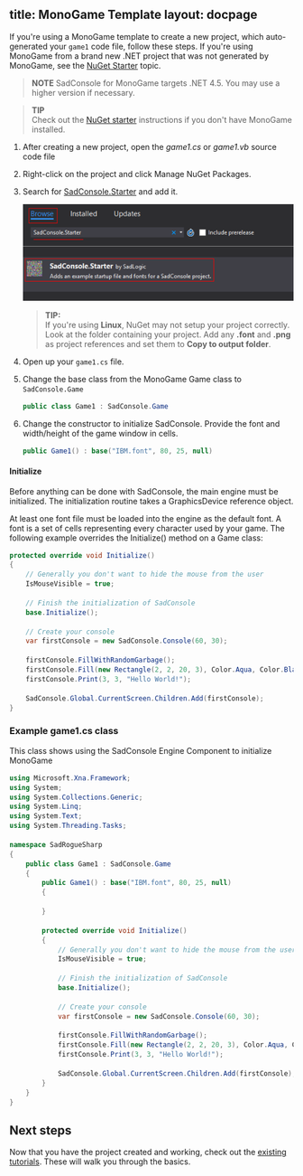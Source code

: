 title: MonoGame Template
layout: docpage
---


If you're using a MonoGame template to create a new project, which auto-generated your `game1` code file, follow these steps. If you're using MonoGame from a brand new .NET project that was not generated by MonoGame, see the [NuGet Starter](nuget-starter-monogame.md) topic.

>**NOTE**
>SadConsole for MonoGame targets .NET 4.5. You may use a higher version if necessary.

>**TIP**  
Check out the [NuGet starter](nuget-starter-monogame.md) instructions if you don't have MonoGame installed. 

1. After creating a new project, open the *game1.cs* or *game1.vb* source code file
2. Right-click on the project and click Manage NuGet Packages.
5. Search for [SadConsole.Starter](https://www.nuget.org/packages/SadConsole.Starter/) and add it.

    ![nuget preview](images/part1-nuget.png)

    >**TIP:**  
    >If you're using **Linux**, NuGet may not setup your project correctly. Look at the folder containing your project. Add any **.font** and **.png** as project references and set them to **Copy to output folder**.

6. Open up your `game1.cs` file.
7. Change the base class from the MonoGame Game class to `SadConsole.Game`

    ```csharp
    public class Game1 : SadConsole.Game
    ```

8. Change the constructor to initialize SadConsole. Provide the font and width/height of the game window in cells.

    ```csharp
    public Game1() : base("IBM.font", 80, 25, null)
    ```

#### Initialize
Before anything can be done with SadConsole, the main engine must be initialized. The initialization routine takes a GraphicsDevice reference object. 

At least one font file must be loaded into the engine as the default font. A font is a set of cells representing every character used by your game. The following example overrides the Initialize() method on a Game class:

```csharp
protected override void Initialize()
{
    // Generally you don't want to hide the mouse from the user
    IsMouseVisible = true;

    // Finish the initialization of SadConsole
    base.Initialize();

    // Create your console
    var firstConsole = new SadConsole.Console(60, 30);

    firstConsole.FillWithRandomGarbage();
    firstConsole.Fill(new Rectangle(2, 2, 20, 3), Color.Aqua, Color.Black, 0);
    firstConsole.Print(3, 3, "Hello World!");

    SadConsole.Global.CurrentScreen.Children.Add(firstConsole);
}
```

### Example game1.cs class

This class shows using the SadConsole Engine Component to initialize MonoGame

```csharp
using Microsoft.Xna.Framework;
using System;
using System.Collections.Generic;
using System.Linq;
using System.Text;
using System.Threading.Tasks;

namespace SadRogueSharp
{
    public class Game1 : SadConsole.Game
    {
        public Game1() : base("IBM.font", 80, 25, null)
        {
            
        }

        protected override void Initialize()
        {
            // Generally you don't want to hide the mouse from the user
            IsMouseVisible = true;

            // Finish the initialization of SadConsole
            base.Initialize();

            // Create your console
            var firstConsole = new SadConsole.Console(60, 30);

            firstConsole.FillWithRandomGarbage();
            firstConsole.Fill(new Rectangle(2, 2, 20, 3), Color.Aqua, Color.Black, 0);
            firstConsole.Print(3, 3, "Hello World!");

            SadConsole.Global.CurrentScreen.Children.Add(firstConsole);
        }
    }
}
```

## Next steps

Now that you have the project created and working, check out the [existing tutorials](index.md). These will walk you through the basics.